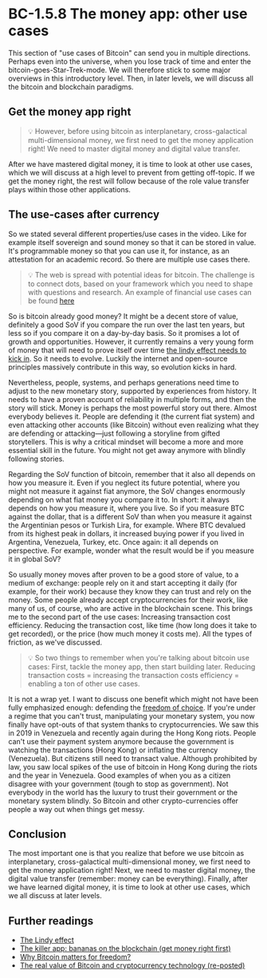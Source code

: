 
# BC-1.5.8 The money app: other use cases 

This section of "use cases of Bitcoin" can send you in multiple directions. Perhaps even into the universe, when you lose track of time and enter the bitcoin-goes-Star-Trek-mode. We will therefore stick to some major overviews in this introductory level. Then, in later levels, we will discuss all the bitcoin and blockchain paradigms. 

## Get the money app right
>💡 However, before using bitcoin as interplanetary, cross-galactical multi-dimensional money, we first need to get the money application right! We need to master digital money and digital value transfer. 


After we have mastered digital money, it is time to look at other use cases, which we will discuss at a high level to prevent from getting off-topic. If we get the money right, the rest will follow because of the role value transfer plays within those other applications. 

## The use-cases after currency
So we stated several different properties/use cases in the video. Like for example itself sovereign and sound money so that it can be stored in value. It's programmable money so that you can use it, for instance, as an attestation for an academic record. So there are multiple use cases there.

>💡 The web is spread with potential ideas for bitcoin. The challenge is to connect dots, based on your framework which you need to shape with questions and research. An example of financial use cases can be found [here](https://medium.datadriveninvestor.com/the-5-use-cases-of-bitcoin-in-2021-d2731c280b36)

So is bitcoin already good money? It might be a decent store of value, definitely a good SoV if you compare the run over the last ten years, but less so if you compare it on a day-by-day basis. So it promises a lot of growth and opportunities. However, it currently remains a very young form of money that will need to prove itself over time [the lindy effect needs to kick in]( https://www.youtube.com/watch?v=mhYXP550HVo). So it needs to evolve. Luckily the internet and open-source principles massively contribute in this way, so evolution kicks in hard.

Nevertheless, people, systems, and perhaps generations need time to adjust to the new monetary story, supported by experiences from history. It needs to have a proven account of reliability in multiple forms, and then the story will stick. Money is perhaps the most powerful story out there. Almost everybody believes it. People are defending it (the current fiat system) and even attacking other accounts (like Bitcoin) without even realizing what they are defending or attacking—just following a storyline from gifted storytellers. This is why a critical mindset will become a more and more essential skill in the future. You might not get away anymore with blindly following stories. 

Regarding the SoV function of bitcoin, remember that it also all depends on how you measure it. Even if you neglect its future potential, where you might not measure it against fiat anymore, the SoV changes enormously depending on what fiat money you compare it to. In short: it always depends on how you measure it, where you live. So if you measure BTC against the dollar, that is a different SoV than when you measure it against the Argentinian pesos or Turkish Lira, for example. Where BTC devalued from its highest peak in dollars, it increased buying power if you lived in Argentina, Venezuela, Turkey, etc. Once again: it all depends on perspective. For example, wonder what the result would be if you measure it in global SoV? 

So usually money moves after proven to be a good store of value, to a medium of exchange: people rely on it and start accepting it daily (for example, for their work) because they know they can trust and rely on the money. Some people already accept cryptocurrencies for their work, like many of us, of course, who are active in the blockchain scene. This brings me to the second part of the use cases: Increasing transaction cost efficiency. Reducing the transaction cost, like time (how long does it take to get recorded), or the price (how much money it costs me). All the types of friction, as we've discussed. 



>💡 So two things to remember when you're talking about bitcoin use cases:
First, tackle the money app, then start building later.
Reducing transaction costs = increasing the transaction costs efficiency = enabling a ton of other use cases. 


It is not a wrap yet. I want to discuss one benefit which might not have been fully emphasized enough: defending the [freedom of choice]( https://time.com/5486673/bitcoin-venezuela-authoritarian/?source=post_page---------------------------). If you're under a regime that you can't trust, manipulating your monetary system, you now finally have opt-outs of that system thanks to cryptocurrencies. We saw this in 2019 in Venezuela and recently again during the Hong Kong riots. People can't use their payment system anymore because the government is watching the transactions (Hong Kong) or inflating the currency (Venezuela). But citizens still need to transact value. Although prohibited by law, you saw local spikes of the use of bitcoin in Hong Kong during the riots and the year in Venezuela. Good examples of when you as a citizen disagree with your government (tough to stop as government). Not everybody in the world has the luxury to trust their government or the monetary system blindly. So Bitcoin and other crypto-currencies offer people a way out when things get messy.


## Conclusion 
The most important one is that you realize that before we use bitcoin as interplanetary, cross-galactical multi-dimensional money, we first need to get the money application right! Next, we need to master digital money, the digital value transfer (remember: money can be everything). Finally, after we have learned digital money, it is time to look at other use cases, which we all discuss at later levels. 

## Further readings

* [The Lindy effect](https://www.youtube.com/watch?v=mhYXP550HVo)
* [The killer app: bananas on the blockchain (get money right first)](https://www.youtube.com/watch?v=H_kyYrbBY1I)
* [Why Bitcoin matters for freedom?](https://time.com/5486673/bitcoin-venezuela-authoritarian/?source=post_page--------------------------- )
* [The real value of Bitcoin and cryptocurrency technology (re-posted)](https://www.youtube.com/watch?v=YIVAluSL9SU&feature=emb_logo)
